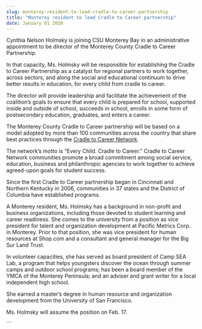 ```yaml
---
slug: monterey-resident-to-lead-cradle-to-career-partnership
title: "Monterey resident to lead Cradle to Career partnership"
date: January 01 2020
---
```


 
<p>
  Cynthia Nelson Holmsky is joining CSU Monterey Bay in an administrative
  appointment to be director of the Monterey County Cradle to Career
  Partnership.
</p>
<p>
  In that capacity, Ms. Holmsky will be responsible for establishing the Cradle
  to Career Partnership as a catalyst for regional partners to work together,
  across sectors, and along the social and educational continuum to drive better
  results in education, for every child from cradle to career.
</p>
<p>
  The director will provide leadership and facilitate the achievement of the
  coalition’s goals to ensure that every child is prepared for school, supported
  inside and outside of school, succeeds in school, enrolls in some form of
  postsecondary education, graduates, and enters a career.
</p>
<p>
  The Monterey County Cradle to Career partnership will be based on a model
  adopted by more than 100 communities across the country that share best
  practices through the
  <a href="https://www.strivetogether.org/cradle-career-network"
    >Cradle to Career Network</a
  >.
</p>
<p>
  The network’s motto is “Every Child. Cradle to Career.” Cradle to Career
  Network communities promote a broad commitment among social service,
  education, business and philanthropic agencies to work together to achieve
  agreed-upon goals for student success.
</p>
<p>
  Since the first Cradle to Career partnership began in Cincinnati and Northern
  Kentucky in 2006, communities in 37 states and the District of Columbia have
  established programs.
</p>
<p>
  A Monterey resident, Ms. Holmsky has a background in non-profit and business
  organizations, including those devoted to student learning and career
  readiness. She comes to the university from a position as vice president for
  talent and organization development at Pacific Metrics Corp. in Monterey.
  Prior to that position, she was vice president for human resources at Shop.com
  and a consultant and general manager for the Big Sur Land Trust.
</p>
<p>
  In volunteer capacities, she has served as board president of Camp SEA Lab, a
  program that helps youngsters discover the ocean through summer camps and
  outdoor school programs; has been a board member of the YMCA of the Monterey
  Peninsula; and an adviser and grant writer for a local independent high
  school.
</p>
<p>
  She earned a master’s degree in human resource and organization development
  from the University of San Francisco.
</p>
<p>Ms. Holmsky will assume the position on Feb. 17.</p>
```
